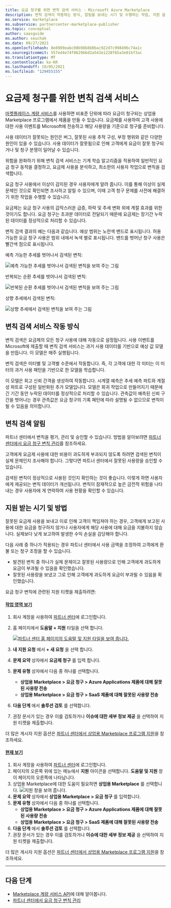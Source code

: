 ```yaml
---
title: 요금 청구를 위한 변칙 검색 서비스 - Microsoft Azure Marketplace
description: 변칙 검색이 작동하는 방식, 알림을 보내는 시기 및 수행하는 작업, 지원 옵션에 대해 설명합니다.
ms.service: marketplace
ms.subservice: partnercenter-marketplace-publisher
ms.topic: conceptual
author: saasguide
ms.author: souchak
ms.date: 09/27/2021
ms.openlocfilehash: 8e8989eabc08b98b8b0bac922d7c998496c74a1c
ms.sourcegitcommit: 557ed4e74f0629b6d2a543e1228f65a3e01bf3ac
ms.translationtype: MT
ms.contentlocale: ko-KR
ms.lasthandoff: 10/05/2021
ms.locfileid: "129455155"
---
```

# <a name="anomaly-detection-service-for-metered-billing"></a>요금제 청구를 위한 변칙 검색 서비스

[마켓플레이스 계량 서비스](../marketplace-metering-service-apis-faq.yml)를 사용하면 비표준 단위에 따라 요금이 청구되는 상업용 Marketplace 프로그램에서 제품을 만들 수 있습니다. 요금제를 사용하여 고객 사용에 대한 사용 이벤트를 Microsoft에 전송하고 해당 사용량을 기준으로 청구를 준비합니다.

사용 데이터가 잘못되는 원인은 버그, 잘못된 사용 추적 구성, 부정 행위와 같은 다양한 원인이 있을 수 있습니다. 사용 데이터가 잘못됨으로 인해 고객에게 요금이 잘못 청구되거나 및 청구 분쟁이 일어날 수 있습니다.

위험을 완화하기 위해 변칙 검색 서비스는 기계 학습 알고리즘을 적용하여 일반적인 요금 청구 동작을 결정하고, 요금제 사용을 분석하고, 최소한의 사용자 작업으로 변칙을 검색합니다.

요금 청구 사용에서 이상이 감지된 경우 사용자에게 알려 줍니다. 이를 통해 이상이 실제 문제인 것으로 확인되면 조사하고 알릴 수 있으며, 이때 고객 청구 문제를 사전에 해결하기 위한 작업을 수행할 수 있습니다.

요금제는 요금 청구 사용의 갑작스러운 급증, 하락 및 추세 변화 외에 계절 효과를 위한 것이기도 합니다. 요금 청구는 초과분 데이터로 전달되기 때문에 요금제는 장기간 누락된 데이터를 정상적으로 처리할 수 있습니다.

변칙 검색 결과의 예는 다음과 같습니다. 예상 범위는 노란색 밴드로 표시됩니다. 허용 가능한 요금 청구 사용은 범위 내에서 녹색 별로 표시됩니다. 밴드를 벗어난 청구 사용은 빨간색 점으로 표시됩니다.  

예측 가능한 추세를 벗어나서 검색된 변칙:

![예측 가능한 추세를 벗어나서 검색된 변칙을 보여 주는 그림](media/anomaly-1.png)

반복되는 순환 추세를 벗어나서 검색된 변칙:

![반복된 순환 추세를 벗어나서 검색된 변칙을 보여 주는 그림](media/anomaly-2.png)

상향 추세에서 검색된 변칙:

![상향 추세에서 검색된 변칙을 보여 주는 그림](media/anomaly-3.png)

## <a name="how-anomaly-detection-service-works"></a>변칙 검색 서비스 작동 방식

변칙 검색은 요금제의 모든 청구 사용에 대해 자동으로 설정됩니다. 사용 이벤트를 Microsoft에 제출할 때 변칙 검색 서비스는 과거 사용 데이터를 기반으로 예상 값 모델을 만듭니다. 이 모델은 매주 실행됩니다.

변칙 검색은 미터별 및 고객별 수준에서 작동합니다. 즉, 각 고객에 대한 각 미터는 이 미터의 과거 사용 패턴을 기반으로 한 모델을 학습합니다.

이 모델은 회고 신뢰 간격을 생성하여 작동합니다. 시계열 예측은 추세 예측 파트와 계절성 파트로 구성된 일반화된 추가 모델입니다. 모델은 회귀 작업으로 만들어지기 때문에 긴 기간 동안 누락된 데이터를 정상적으로 처리할 수 있습니다. 관측값이 예측된 신뢰 구간을 벗어나는 경우 관측값은 요금 청구의 기록 패턴에 따라 설명될 수 없으므로 변칙이 될 수 있음을 의미합니다.

## <a name="anomaly-detection-notification"></a>변칙 검색 알림

파트너 센터에서 변칙을 평가, 관리 및 승인할 수 있습니다. 방법을 알아보려면 [파트너 센터에서 요금 청구 변칙 관리](../anomaly-detection.md)를 참조하세요.

고객에게 요금제 사용에 대한 비용이 과도하게 부과되지 않도록 하려면 검색된 변칙이 실제 문제인지 조사해야 합니다. 그렇다면 파트너 센터에서 잘못된 사용량을 승인할 수 있습니다.

검색된 변칙이 정상적으로 사용된 것인지 확인하는 것이 좋습니다. 이렇게 하면 사용자에게 제공되는 변칙 데이터가 개선됩니다. 변칙이 잠재적으로 높은 금전적 위험을 나타내는 경우 사용자에 게 연락하여 사용 현황을 확인할 수 있습니다.

## <a name="when-and-how-to-get-support"></a>지원 받는 시기 및 방법

잘못된 요금제 사용을 보내고 이로 인해 고객이 책임져야 하는 경우, 고객에게 보고된 사용에 대한 요금을 청구하지 않거나 사용자에게 해당 사용에 대해 요금을 지불하지 않습니다. 실제보다 낮게 보고하여 발생한 수익 손실을 감당해야 합니다.

다음 사례 중 하나가 적용되는 경우 파트너 센터에서 사용 금액을 조정하여 고객에게 환불 또는 청구 조정을 할 수 있습니다.

- 발견된 변칙 중 하나가 실제 문제이고 잘못된 사용량으로 인해 고객에게 과도하게 요금이 부과될 수 있음을 확인했습니다.
- 잘못된 사용량을 보냈고 그로 인해 고객에게 과도하게 요금이 부과될 수 있음을 확인했습니다.

요금 청구 변칙에 관련된 지원 티켓을 제출하려면:

#### <a name="workspaces-view"></a>[작업 영역 보기](#tab/workspaces-view)

1. 회사 계정을 사용하여 [파트너 센터](https://partner.microsoft.com/dashboard/home)에 로그인합니다.
1. 홈 페이지에서 **도움말 + 지원** 타일을 선택 합니다.

    [![파트너 센터 홈 페이지의 도움말 및 지원 타일을 보여 줍니다. ](../media/workspaces/partner-center-help-support-tile.png) ](../media/workspaces/partner-center-help-support-tile.png#lightbox)

1. **내 지원 요청** 에서 **+ 새 요청** 을 선택 합니다.
1. **문제 요약** 상자에서 **요금제 청구** 를 입력 합니다.
1. **문제 유형** 상자에서 다음 중 하나를 선택합니다.
    - **상업용 Marketplace > 요금 청구 > Azure Applications 제품에 대해 잘못된 사용량 전송**
    - **상업용 Marketplace > 요금 청구 > SaaS 제품에 대해 잘못된 사용량 전송**
1. **다음 단계** 에서 **솔루션 검토** 를 선택합니다.
1. 권장 문서가 있는 경우 이를 검토하거나 **이슈에 대한 세부 정보 제공** 을 선택하여 지원 티켓을 제출합니다.

더 많은 게시자 지원 옵션은 [파트너 센터에서 상업용 Marketplace 프로그램 지원](../support.md)을 참조하세요.

#### <a name="current-view"></a>[현재 보기](#tab/current-view)

1. 회사 계정을 사용하여 [파트너 센터](https://partner.microsoft.com/dashboard/home)에 로그인합니다.
1. 페이지의 오른쪽 위에 있는 메뉴에서 **지원** 아이콘을 선택합니다. **도움말 및 지원** 창이 페이지의 오른쪽에 나타납니다.
1. 상업용 Marketplace에 대한 도움이 필요하면 **상업용 Marketplace** 를 선택합니다.
   ![지원 창을 보여 줍니다.](../media/support/commercial-marketplace-support-pane.png)
1. **문제 요약** 상자에서 **상업용 Marketplace > 요금 청구** 를 입력합니다.
1. **문제 유형** 상자에서 다음 중 하나를 선택합니다.
    - **상업용 Marketplace > 요금 청구 > Azure Applications 제품에 대해 잘못된 사용량 전송**
    - **상업용 Marketplace > 요금 청구 > SaaS 제품에 대해 잘못된 사용량 전송**
1. **다음 단계** 에서 **솔루션 검토** 를 선택합니다.
1. 권장 문서가 있는 경우 이를 검토하거나 **이슈에 대한 세부 정보 제공** 을 선택하여 지원 티켓을 제출합니다.

더 많은 게시자 지원 옵션은 [파트너 센터에서 상업용 Marketplace 프로그램 지원](../support.md)을 참조하세요.

---

## <a name="next-steps"></a>다음 단계

- [Marketplace 계량 서비스 API](../marketplace-metering-service-apis.md)에 대해 알아봅니다.
- [파트너 센터에서 요금 청구 변칙 관리](../anomaly-detection.md)
